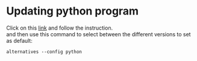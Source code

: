 # Updating python program
Click on this [link](https://computingforgeeks.com/install-latest-python-on-centos-linux/) and follow the instruction.  
and then use this command to select between the different versions to set as default:
```
alternatives --config python
```
